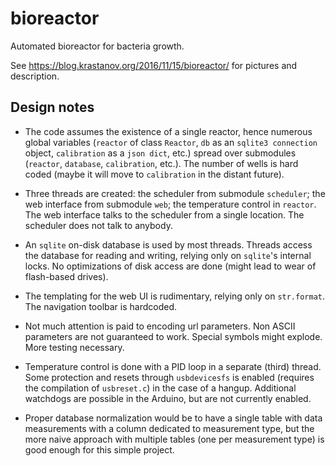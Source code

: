 # bioreactor
Automated bioreactor for bacteria growth.

See https://blog.krastanov.org/2016/11/15/bioreactor/ for pictures and description.

## Design notes

- The code assumes the existence of a single reactor, hence numerous global
  variables (`reactor` of class `Reactor`, `db` as an `sqlite3 connection`
  object, `calibration` as a `json dict`, etc.) spread over submodules
  (`reactor`, `database`, `calibration`, etc.). The number of wells is hard
  coded (maybe it will move to `calibration` in the distant future).

- Three threads are created: the scheduler from submodule `scheduler`; the web
  interface from submodule `web`; the temperature control in `reactor`. The web
  interface talks to the scheduler from a single location. The scheduler does
  not talk to anybody.

- An `sqlite` on-disk database is used by most threads. Threads access the
  database for reading and writing, relying only on `sqlite`'s internal locks.
  No optimizations of disk access are done (might lead to wear of flash-based
  drives).

- The templating for the web UI is rudimentary, relying only on `str.format`.
  The navigation toolbar is hardcoded.

- Not much attention is paid to encoding url parameters. Non ASCII parameters
  are not guaranteed to work. Special symbols might explode. More testing
  necessary.

- Temperature control is done with a PID loop in a separate (third) thread.
  Some protection and resets through `usbdevicesfs` is enabled (requires the
  compilation of `usbreset.c`) in the case of a hangup. Additional watchdogs
  are possible in the Arduino, but are not currently enabled.

- Proper database normalization would be to have a single table with data
  measurements with a column dedicated to measurement type, but the more naive
  approach with multiple tables (one per measurement type) is good enough for
  this simple project.
